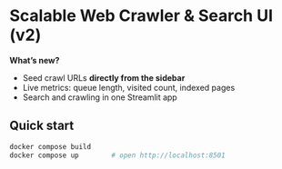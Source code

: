# Scalable Web Crawler & Search UI (v2)

**What’s new?**  
* Seed crawl URLs **directly from the sidebar**  
* Live metrics: queue length, visited count, indexed pages  
* Search and crawling in one Streamlit app

## Quick start

```bash
docker compose build
docker compose up        # open http://localhost:8501
```
